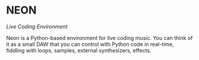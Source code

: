 # NEON

*Live Coding Environment*

Neon is a Python-based environment for live coding music. You can
think of it as a small DAW that you can control with Python code in
real-time, fiddling with loops, samples, external synthesizers,
effects.
